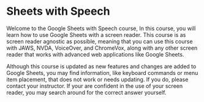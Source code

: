# Sheets with Speech

Welcome to the Google Sheets with Speech course, In this course, you
will learn how to use Google Sheets with a screen reader. This course
is as screen reader agnostic as possible, meaning that you can use
this course with JAWS, NVDA, VoiceOver, and ChromeVox,
along with any other screen reader that works with advanced web
applications like Google Sheets.

Although this course is updated as new features and changes are added
to Google Sheets, you may find information, like keyboard commands or
menu item placement, that does not work or needs updating. If
you do, please contact your instructor. If your are confident in the
use of your screen reader, you may search around for the correct
answer yourself.
